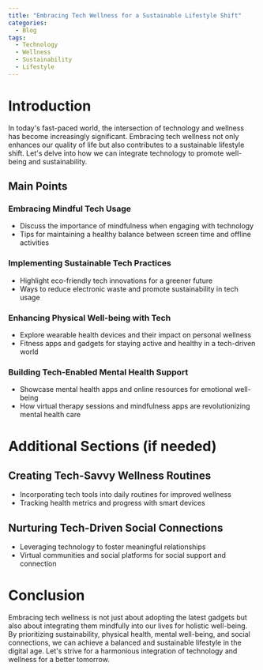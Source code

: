 ```yaml
---
title: "Embracing Tech Wellness for a Sustainable Lifestyle Shift"
categories:
  - Blog
tags:
  - Technology
  - Wellness
  - Sustainability
  - Lifestyle
---
```


# Introduction
In today's fast-paced world, the intersection of technology and wellness has become increasingly significant. Embracing tech wellness not only enhances our quality of life but also contributes to a sustainable lifestyle shift. Let's delve into how we can integrate technology to promote well-being and sustainability.

## Main Points
### Embracing Mindful Tech Usage
- Discuss the importance of mindfulness when engaging with technology
- Tips for maintaining a healthy balance between screen time and offline activities

### Implementing Sustainable Tech Practices
- Highlight eco-friendly tech innovations for a greener future
- Ways to reduce electronic waste and promote sustainability in tech usage

### Enhancing Physical Well-being with Tech
- Explore wearable health devices and their impact on personal wellness
- Fitness apps and gadgets for staying active and healthy in a tech-driven world

### Building Tech-Enabled Mental Health Support
- Showcase mental health apps and online resources for emotional well-being
- How virtual therapy sessions and mindfulness apps are revolutionizing mental health care

# Additional Sections (if needed)
## Creating Tech-Savvy Wellness Routines
- Incorporating tech tools into daily routines for improved wellness
- Tracking health metrics and progress with smart devices

## Nurturing Tech-Driven Social Connections
- Leveraging technology to foster meaningful relationships
- Virtual communities and social platforms for social support and connection

# Conclusion
Embracing tech wellness is not just about adopting the latest gadgets but also about integrating them mindfully into our lives for holistic well-being. By prioritizing sustainability, physical health, mental well-being, and social connections, we can achieve a balanced and sustainable lifestyle in the digital age. Let's strive for a harmonious integration of technology and wellness for a better tomorrow.